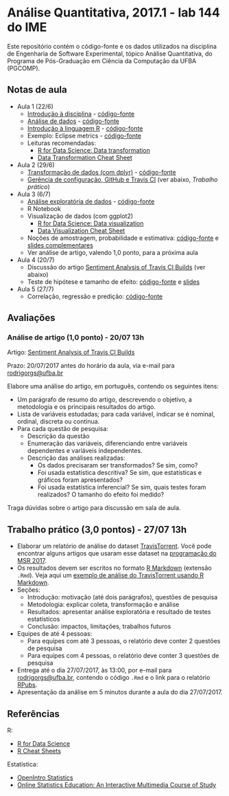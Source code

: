 # Análise Quantitativa, 2017.1 - lab 144 do IME

Este repositório contém o código-fonte e os dados utilizados na disciplina de Engenharia de Software Experimental, tópico Análise Quantitativa, do Programa de Pós-Graduação em Ciência da Computação da UFBA (PGCOMP).

## Notas de aula

- Aula 1 (22/6)
  - [Introdução à disciplina](http://rpubs.com/rodrigorgs/intro) - [código-fonte](slides/intro.Rmd)
  - [Análise de dados](http://rpubs.com/rodrigorgs/processo) - [código-fonte](slides/processo.Rmd)
  - [Introdução à linguagem R](http://rpubs.com/rodrigorgs/intro-R_) - [código-fonte](slides/intro-R.Rmd)
  - Exemplo: Eclipse metrics - [código-fonte](slides/eclipse-metrics.Rmd)
  - Leituras recomendadas:
    - [R for Data Science: Data transformation](http://r4ds.had.co.nz/transform.html)
    - [Data Transformation Cheat Sheet](https://github.com/rstudio/cheatsheets/raw/master/source/pdfs/data-transformation-cheatsheet.pdf)
- Aula 2 (29/6)
  - [Transformação de dados (com dplyr)](http://rpubs.com/rodrigorgs/transformacao) - [código-fonte](slides/transformacao.Rmd)
  - [Gerência de configuração, GitHub e Travis CI](https://github.com/rodrigorgs/analise-quantitativa/blob/master/slides/github-ci.md) (ver abaixo, *Trabalho prático*)
- Aula 3 (6/7)
  - [Análise exploratória de dados](http://rpubs.com/rodrigorgs/eda) - [código-fonte](slides/eda.Rmd)
  - R Notebook
  - Visualização de dados (com ggplot2)
    - [R for Data Science: Data visualization](http://r4ds.had.co.nz/data-visualisation.html)
    - [Data Visualization Cheat Sheet](https://www.rstudio.com/wp-content/uploads/2016/11/ggplot2-cheatsheet-2.1.pdf)
  - Noções de amostragem, probabilidade e estimativa: [código-fonte](slides/estimativa.Rmd) e [slides complementares](https://docs.google.com/presentation/d/1H4_XZRhjrZnxABet_IXejwPu72e3XlgNoOgZtFrp6oM/edit?usp=sharing)
  - Ver análise de artigo, valendo 1,0 ponto, para a próxima aula
- Aula 4 (20/7)
  - Discussão do artigo [Sentiment Analysis of Travis CI Builds](https://rodrigorgs.github.io/files/msr2017-rodrigo.pdf) (ver abaixo)
  - Teste de hipótese e tamanho de efeito: [código-fonte](slides/inferencia.Rmd) e [slides](http://rpubs.com/rodrigorgs/inferencia)
- Aula 5 (27/7)
  - Correlação, regressão e predição: [código-fonte](slides/regressao.Rmd)

## Avaliações

### Análise de artigo (1,0 ponto) - 20/07 13h

Artigo: [Sentiment Analysis of Travis CI Builds](https://rodrigorgs.github.io/files/msr2017-rodrigo.pdf)

Prazo: 20/07/2017 antes do horário da aula, via e-mail para <rodrigorgs@ufba.br>

Elabore uma análise do artigo, em português, contendo os seguintes itens:

- Um parágrafo de resumo do artigo, descrevendo o objetivo, a metodologia e os principais resultados do artigo.
- Lista de variáveis estudadas; para cada variável, indicar se é nominal, ordinal, discreta ou contínua.
- Para cada questão de pesquisa:
  - Descrição da questão
  - Enumeração das variáveis, diferenciando entre variáveis dependentes e variáveis independentes.
  - Descrição das análises realizadas:
    - Os dados precisaram ser transformados? Se sim, como?
    - Foi usada estatística descritiva? Se sim, que estatísticas e gráficos foram apresentados?
    - Foi usada estatística inferencial? Se sim, quais testes foram realizados? O tamanho do efeito foi medido?

Traga dúvidas sobre o artigo para discussão em sala de aula.

## Trabalho prático (3,0 pontos) - 27/07 13h

- Elaborar um relatório de análise do dataset [TravisTorrent](https://travistorrent.testroots.org/). Você pode encontrar alguns artigos que usaram esse dataset na [programação do MSR 2017](http://2017.msrconf.org/#/program). 
- Os resultados devem ser escritos no formato [R Markdown](http://rmarkdown.rstudio.com/) (extensão `.Rmd`). Veja aqui um [exemplo de análise do TravisTorrent usando R Markdown](https://raw.githubusercontent.com/rodrigorgs/analise-quantitativa/master/slides/exemplo-travis.Rmd).
- Seções:
  - Introdução: motivação (até dois parágrafos), questões de pesquisa
  - Metodologia: explicar coleta, transformação e análise
  - Resultados: apresentar análise exploratória e resultado de testes estatísticos
  - Conclusão: impactos, limitações, trabalhos futuros
- Equipes de até 4 pessoas:
  - Para equipes com até 3 pessoas, o relatório deve conter 2 questões de pesquisa
  - Para equipes com 4 pessoas, o relatório deve conter 3 questões de pesquisa
- Entrega até o dia 27/07/2017, às 13:00, por e-mail para <rodrigorgs@ufba.br>, contendo o código `.Rmd` e o link para o relatório [RPubs](https://rpubs.com/).
- Apresentação da análise em 5 minutos durante a aula do dia 27/07/2017.

## Referências

R:

- [R for Data Science](http://r4ds.had.co.nz/)
- [R Cheat Sheets](https://www.rstudio.com/resources/cheatsheets/)

Estatística:

- [OpenIntro Statistics](https://www.openintro.org/stat/)
- [Online Statistics Education: An Interactive Multimedia Course of Study](http://onlinestatbook.com/)
